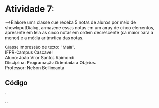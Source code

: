 # Atividade 7:

-->Elabore uma classe que receba 5 notas de alunos por meio de showInputDialog, armazene essas notas em um array de cinco elementos, apresente em tela as cinco notas em ordem decrescente (da maior para a menor) e a média aritmética das notas.

Classe impressão de texto: "Main".     
IFPR-Campus Cascavel.     
Aluno: João Vitor Santos Raimondi.     
Disciplina: Programação Orientada a Objetos.     
Professor: Nelson Bellincanta     


## Código
´´

´´
